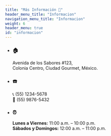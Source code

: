```yaml
---
title: "Más Información 📍"
header_menu_title: "Informacion"
navigation_menu_title: "Informacion"
weight: 6
header_menu: true
id: "informacion"
---
```


- ### 🏠
    Avenida de los Sabores #123,  
    Colonia Centro, Ciudad Gourmet, México.

- ### ☎️ 
    📞 (55) 1234-5678  
    📱 (55) 9876-5432  

- ### ⏰
    **Lunes a Viernes:** 11:00 a.m. – 10:00 p.m.  
    **Sábados y Domingos:** 12:00 a.m. – 11:00 p.m.  

